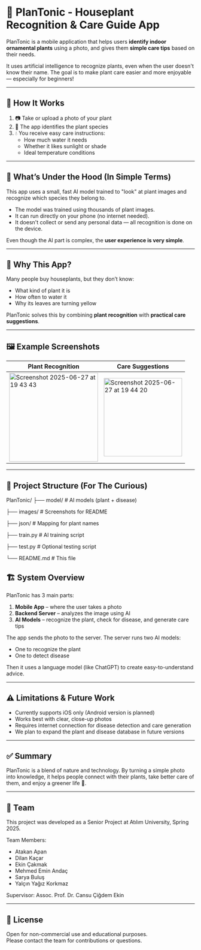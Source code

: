 # 🌿 PlanTonic - Houseplant Recognition & Care Guide App

PlanTonic is a mobile application that helps users **identify indoor ornamental plants** using a photo, and gives them **simple care tips** based on their needs.

It uses artificial intelligence to recognize plants, even when the user doesn't know their name. The goal is to make plant care easier and more enjoyable — especially for beginners!

---

## 📱 How It Works

1. 📷 Take or upload a photo of your plant
2. 🧠 The app identifies the plant species
3. 💧 You receive easy care instructions:
   - How much water it needs
   - Whether it likes sunlight or shade
   - Ideal temperature conditions

---

## 🧠 What’s Under the Hood (In Simple Terms)

This app uses a small, fast AI model trained to "look" at plant images and recognize which species they belong to.

- The model was trained using thousands of plant images.
- It can run directly on your phone (no internet needed).
- It doesn't collect or send any personal data — all recognition is done on the device.

Even though the AI part is complex, the **user experience is very simple**.

---

## 🎯 Why This App?

Many people buy houseplants, but they don’t know:

- What kind of plant it is
- How often to water it
- Why its leaves are turning yellow

PlanTonic solves this by combining **plant recognition** with **practical care suggestions**.

---

## 🖼️ Example Screenshots


| Plant Recognition | Care Suggestions |
|-------------------|------------------|
|<img width="237" alt="Screenshot 2025-06-27 at 19 43 43" src="https://github.com/user-attachments/assets/4b022979-4a7b-4987-851f-be33565cb4bd" /> | <img width="209" alt="Screenshot 2025-06-27 at 19 44 20" src="https://github.com/user-attachments/assets/093213b2-108f-498b-bb37-a049f2c97dc6" /> |


---

## 📂 Project Structure (For The Curious)
PlanTonic/
├── model/           # AI models (plant + disease)

├── images/          # Screenshots for README

├── json/            # Mapping for plant names

├── train.py         # AI training script

├── test.py          # Optional testing script

└── README.md        # This file

## 🏗️ System Overview

PlanTonic has 3 main parts:

1. **Mobile App** – where the user takes a photo
2. **Backend Server** – analyzes the image using AI
3. **AI Models** – recognize the plant, check for disease, and generate care tips

The app sends the photo to the server. The server runs two AI models:
- One to recognize the plant
- One to detect disease

Then it uses a language model (like ChatGPT) to create easy-to-understand advice.

---

## ⚠️ Limitations & Future Work

- Currently supports iOS only (Android version is planned)
- Works best with clear, close-up photos
- Requires internet connection for disease detection and care generation
- We plan to expand the plant and disease database in future versions

---

## ✅ Summary

PlanTonic is a blend of nature and technology. By turning a simple photo into knowledge, it helps people connect with their plants, take better care of them, and enjoy a greener life 🌿.

---

## 👥 Team

This project was developed as a Senior Project at Atılım University, Spring 2025.

Team Members:
- Atakan Apan
- Dilan Kaçar
- Ekin Çakmak
- Mehmed Emin Andaç
- Sarya Buluş
- Yalçın Yağız Korkmaz

Supervisor: Assoc. Prof. Dr. Cansu Çiğdem Ekin

---

## 📄 License

Open for non-commercial use and educational purposes.  
Please contact the team for contributions or questions.



